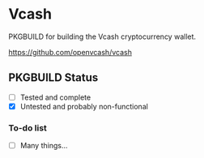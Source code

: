 # Vcash
PKGBUILD for building the Vcash cryptocurrency wallet.  

https://github.com/openvcash/vcash  

## PKGBUILD Status  
- [ ] Tested and complete  
- [x] Untested and probably non-functional

### To-do list  
- [ ] Many things...

